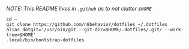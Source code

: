 _NOTE: This README lives in `.github` as to not clutter `$HOME`_


```
cd ~
git clone https://github.com/n8behavior/dotfiles ~/.dotfiles
alias dotgit='/usr/bin/git --git-dir=$HOME/.dotfiles/.git/ --work-tree=$HOME'
.local/bin/bootstrap-dotfiles
```
